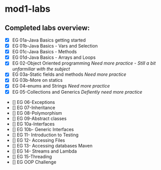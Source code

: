 # mod1-labs

## Completed labs overview:
- [x] EG 01a-Java Basics getting started
- [x] EG 01b-Java Basics - Vars and Selection
- [x] EG 01c-Java Basics - Methods
- [x] EG 01d-Java Basics - Arrays and Loops
- [x] EG 02-Object Oriented programming
*Need more practice - Still a bit unfarmiliar with the subject*
- [x] EG 03a-Static fields and methods
*Need more practice*
- [x] EG 03b-More on statics
- [x] EG 04-enums and Strings
*Need more practice*
- [x] EG 05-Collections and Generics
*Defiently need more practice*
- [] EG 06-Exceptions
- [] EG 07-Inheritance
- [] EG 08-Polymorphism
- [] EG 09-Abstract classes
- [] EG 10a-Interfaces
- [] EG 10b- Generic Interfaces
- [] EG 11- Introduction to Testing
- [] EG 12- Accessing Files
- [] EG 13- Accessing databases Maven
- [] EG 14- Streams and Lambda
- [] EG 15-Threading
- [] EG OOP Challenge